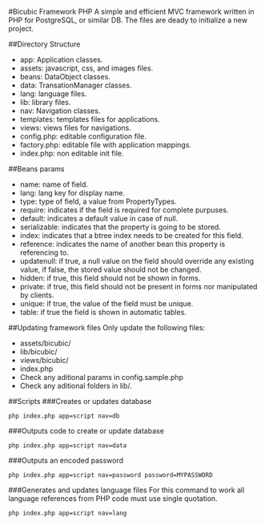 #Bicubic Framework PHP
A simple and efficient MVC framework written in PHP for PostgreSQL, or similar DB.
The files are deady to initialize a new project.

##Directory Structure
- app: Application classes.
- assets: javascript, css, and images files.
- beans: DataObject classes.
- data: TransationManager classes.
- lang: language files.
- lib: library files.
- nav: Navigation classes.
- templates: templates files for applications.
- views: views files for navigations.
- config.php: editable configuration file.
- factory.php: editable file with application mappings.
- index.php: non editable init file.

##Beans params
- name: name of field.
- lang: lang key for display name.
- type: type of field, a value from PropertyTypes.
- require: indicates if the field is required for complete purpuses.
- default: indicates a default value in case of null.
- serializable: indicates that the property is going to be stored.
- index: indicates that a btree index needs to be created for this field.
- reference: indicates the name of another bean this property is referencing to.
- updatenull: if true, a null value on the field should override any existing value, if false, the stored value should not be changed.
- hidden: if true, this field should not be shown in forms.
- private: if true, this field should not be present in forms nor manipulated by clients.
- unique: if true, the value of the field must be unique.
- table: if true the field is shown in automatic tables.

##Updating framework files
Only update the following files:
- assets/bicubic/
- lib/bicubic/
- views/bicubic/
- index.php
- Check any aditional params in config.sample.php
- Check any aditional folders in lib/.

##Scripts
###Creates or updates database
```
php index.php app=script nav=db 
```
###Outputs code to create or update database
```
php index.php app=script nav=data 
```
###Outputs an encoded password
```
php index.php app=script nav=password password=MYPASSWORD
```
###Generates and updates language files
For this command to work all language references from PHP code must use single quotation.
```
php index.php app=script nav=lang
```
